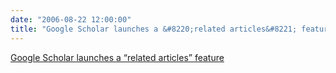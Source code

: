 ```yaml
---
date: "2006-08-22 12:00:00"
title: "Google Scholar launches a &#8220;related articles&#8221; feature"
---
```


[Google Scholar launches a &#8220;related articles&#8221; feature](/lemire/blog/2006/08-22-google-scholar-launches-a-related-articles-feature)

